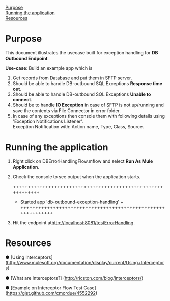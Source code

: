 [Purpose](#purpose)  
[Running the application](#running-the-application)  
[Resources](#resources)

Purpose
===========

This document illustrates the usecase built for exception handling for **DB Outbound Endpoint**



**Use-case**: 
Build an example app which is 

1. Get records from Database and put them in SFTP server.
2. Should be able to handle DB-outbound SQL Exceptions **Response time out**.
3. Should be able to handle DB-outbound SQL Exceptions **Unable to connect**.
4. Should be to  handle **IO Exception** in case of SFTP is not up/running and save the contents via File Connector in error folder.
5. In case of any exceptions then console them with following details using 'Exception Notifications Listener'.
  <br />Exception Notification with: Action name, Type, Class, Source.


Running the application
=======================

1. Right click on DBErrorHandlingFlow.mflow and select **Run As Mule Application**.
2. Check the console to see output when the application starts.

	++++++++++++++++++++++++++++++++++++++++++++++++++++++++++++
	+ Started app 'db-outbound-exception-handling'		       +
	++++++++++++++++++++++++++++++++++++++++++++++++++++++++++++
	
3. Hit the endpoint at<http://localhost:8081/testErrorHandling>.
	

Resources
===========

● [Using Interceptors] (http://www.mulesoft.org/documentation/display/current/Using+Interceptors)

● [What are Interceptors?] (http://ricston.com/blog/interceptors/)

● [Example on Interceptor Flow Test Case] (https://gist.github.com/cmordue/4552292)
	

